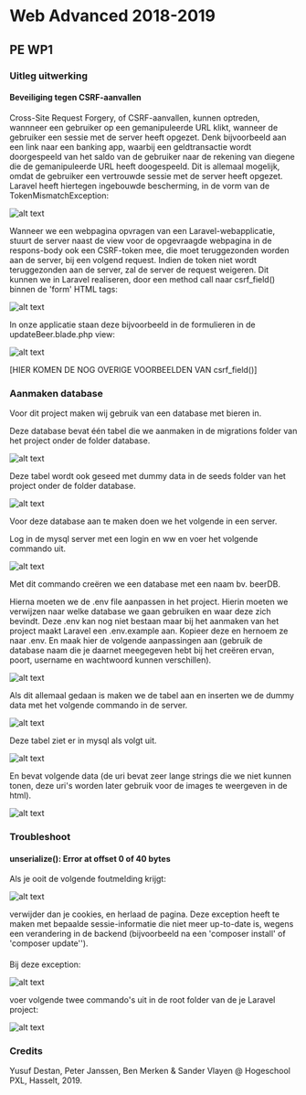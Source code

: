 # Web Advanced 2018-2019
## PE WP1

### Uitleg uitwerking

#### Beveiliging tegen CSRF-aanvallen
Cross-Site Request Forgery, of CSRF-aanvallen, kunnen optreden, wannneer een gebruiker
op een gemanipuleerde URL klikt, wanneer de gebruiker een sessie met de server heeft opgezet. 
Denk bijvoorbeeld aan een link naar een banking app, waarbij een geldtransactie wordt
doorgespeeld van het saldo van de gebruiker naar de rekening van diegene die de gemanipuleerde
URL heeft doogespeeld. Dit is allemaal mogelijk, omdat de gebruiker een vertrouwde sessie met
de server heeft opgezet.
Laravel heeft hiertegen ingebouwde bescherming, in de vorm van de TokenMismatchException:

![alt text][img_tokenMismatchException]

Wanneer we een webpagina opvragen van een Laravel-webapplicatie, stuurt de server naast de 
view voor de opgevraagde webpagina in de respons-body ook een CSRF-token mee, die moet 
teruggezonden worden aan de server, bij een volgend request. Indien de token
niet wordt teruggezonden aan de server, zal de server de request weigeren.
Dit kunnen we in Laravel realiseren, door een method call naar csrf_field() binnen de 'form'
HTML tags:

![alt text][img_CSRFSolution]

In onze applicatie staan deze bijvoorbeeld in de formulieren in de updateBeer.blade.php view:

![alt text][img_updateBeer]

[HIER KOMEN DE NOG OVERIGE VOORBEELDEN VAN csrf_field()]

### Aanmaken database
Voor dit project maken wij gebruik van een database met bieren in.
 
Deze database bevat één tabel die we aanmaken in de migrations folder van het project onder de folder database.

![alt text][img_migration]

Deze tabel wordt ook geseed met dummy data in de seeds folder van het project onder de folder database.

![alt text][img_seed] 
 
Voor deze database aan te maken doen we het volgende in een server.

Log in de mysql server met een login en ww en voer het volgende commando uit.

![alt text][img_database aanmaken]

Met dit commando creëren we een database met een naam bv. beerDB.

Hierna moeten we de .env file aanpassen in het project. Hierin moeten we verwijzen naar welke database we gaan gebruiken en waar deze zich bevindt. 
Deze .env kan nog niet bestaan maar bij het aanmaken van het project maakt Laravel een .env.example aan.
Kopieer deze en hernoem ze naar .env. En maak hier de volgende aanpassingen aan (gebruik de database naam die je daarnet meegegeven hebt bij het creëren ervan, poort, username en wachtwoord kunnen verschillen).

![alt text][img_env]

Als dit allemaal gedaan is maken we de tabel aan en inserten we de dummy data met het volgende commando in de server.

![alt text][img_creer database]

Deze tabel ziet er in mysql als volgt uit.

![alt text][img_tabel]

En bevat volgende data (de uri bevat zeer lange strings die we niet kunnen tonen, deze uri's worden later gebruik voor de images te weergeven in de html).

![alt text][img_tabelContent]

### Troubleshoot
#### unserialize(): Error at offset 0 of 40 bytes
Als je ooit de volgende foutmelding krijgt:

![alt text][img_unserializeException]

verwijder dan je cookies, en herlaad de pagina. 
Deze exception heeft te maken met bepaalde sessie-informatie die niet
meer up-to-date is, wegens een verandering in de backend (bijvoorbeeld 
na een 'composer install' of 'composer update'').

#### 

Bij deze exception:

![alt text][img_cipherException]

voer volgende twee commando's uit in de root folder van de je Laravel project:

![alt text][img_cipherExceptionSolution]

### Credits

Yusuf Destan, Peter Janssen, Ben Merken & Sander Vlayen @ Hogeschool PXL, Hasselt, 2019.

[img_unserializeException]:Images/unserializeException.PNG "unsezialize Exception"
[img_cipherException]:Images/cipherException.PNG "cipher Exception"
[img_cipherExceptionSolution]:Images/cipherExceptionSolution.PNG
[img_tokenMismatchException]:Images/tokenMismatchException.PNG
[img_CSRFSolution]:Images/CSRFSolution.PNG
[img_updateBeer]:Images/updateBeer.PNG
[img_migration]:Images/migration.PNG
[img_seed]:Images/seed.PNG
[img_database aanmaken]:Images/database%20aanmaken.PNG
[img_env]:Images/env.PNG
[img_creer database]:Images/creer%20database.PNG
[img_tabel]:Images/tabel.PNG
[img_tabelContent]:Images/tabelContent.PNG